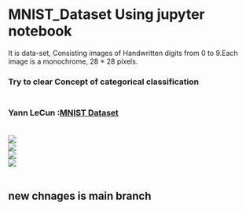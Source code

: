 # MNIST_Dataset Using jupyter notebook
It is data-set, Consisting images of Handwritten digits from 0 to 9.Each image is a monochrome, 28 * 28 pixels.
### Try to clear Concept of categorical classification<br><br>

### Yann LeCun :<a href="http://yann.lecun.com/exdb/mnist/">MNIST Dataset</a><br><br>
<img src="https://github.com/deep-santani/CNN-Using-MNIST_Dataset/blob/master/Images/1.png"/><br>
<img src="https://github.com/deep-santani/CNN-Using-MNIST_Dataset/blob/master/Images/2.png"/><br>
<img src="https://github.com/deep-santani/CNN-Using-MNIST_Dataset/blob/master/Images/3.png"/><br>
<img src="https://github.com/deep-santani/CNN-Using-MNIST_Dataset/blob/master/Images/4.png"/><br>
<br>
## new chnages is main branch
